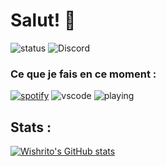 # Salut! 👋
![status](https://api.statusbadges.me/badge/status/911467405115535411) ![Discord](https://img.shields.io/discord/1130945537181499542?logo=discord&label=La%20Boulangerie%20!)




### Ce que je fais en ce moment :
[![spotify](https://api.statusbadges.me/badge/spotify/911467405115535411)](https://api.statusbadges.me/openspotify/911467405115535411)
![vscode](https://api.statusbadges.me/badge/vscode/911467405115535411)
![playing](https://api.statusbadges.me/badge/playing/911467405115535411)

## Stats :
[![Wishrito's GitHub stats](https://github-readme-stats.vercel.app/api?username=wishrito)](https://github.com/anuraghazra/github-readme-stats)



<!--
**Wishrito/Wishrito** is a ✨ _special_ ✨ repository because its `README.md` (this file) appears on your GitHub profile.

Here are some ideas to get you started:

- 🔭 I’m currently working on ...
- 🌱 I’m currently learning ...
- 👯 I’m looking to collaborate on ...
- 🤔 I’m looking for help with ...
- 💬 Ask me about ...
- 📫 How to reach me: ...
- 😄 Pronouns: ...
- ⚡ Fun fact: ...
-->
